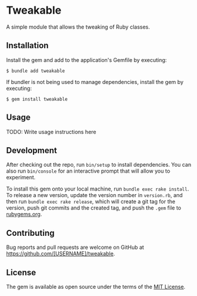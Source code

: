 # Tweakable

A simple module that allows the tweaking of Ruby classes.

## Installation

Install the gem and add to the application's Gemfile by executing:

    $ bundle add tweakable

If bundler is not being used to manage dependencies, install the gem by executing:

    $ gem install tweakable

## Usage

TODO: Write usage instructions here

## Development

After checking out the repo, run `bin/setup` to install dependencies. You can also run `bin/console` for an interactive prompt that will allow you to experiment.

To install this gem onto your local machine, run `bundle exec rake install`. To release a new version, update the version number in `version.rb`, and then run `bundle exec rake release`, which will create a git tag for the version, push git commits and the created tag, and push the `.gem` file to [rubygems.org](https://rubygems.org).

## Contributing

Bug reports and pull requests are welcome on GitHub at https://github.com/[USERNAME]/tweakable.

## License

The gem is available as open source under the terms of the [MIT License](https://opensource.org/licenses/MIT).
